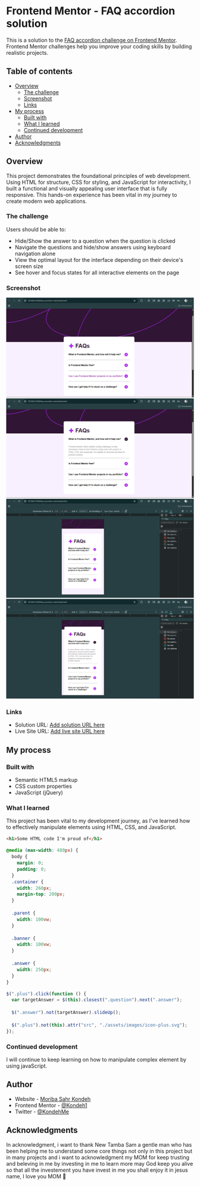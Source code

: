 # Frontend Mentor - FAQ accordion solution

This is a solution to the [FAQ accordion challenge on Frontend Mentor](https://www.frontendmentor.io/challenges/faq-accordion-wyfFdeBwBz). Frontend Mentor challenges help you improve your coding skills by building realistic projects.

## Table of contents

- [Overview](#overview)
  - [The challenge](#the-challenge)
  - [Screenshot](#screenshot)
  - [Links](#links)
- [My process](#my-process)
  - [Built with](#built-with)
  - [What I learned](#what-i-learned)
  - [Continued development](#continued-development)
- [Author](#author)
- [Acknowledgments](#acknowledgments)

## Overview

This project demonstrates the foundational principles of web development. Using HTML for structure, CSS for styling, and JavaScript for interactivity, I built a functional and visually appealing user interface that is fully responsive. This hands-on experience has been vital in my journey to create modern web applications.

### The challenge

Users should be able to:

- Hide/Show the answer to a question when the question is clicked
- Navigate the questions and hide/show answers using keyboard navigation alone
- View the optimal layout for the interface depending on their device's screen size
- See hover and focus states for all interactive elements on the page

### Screenshot

![](./Screenshots/Screenshot%202025-09-22%20101634.png)
![](./Screenshots/Screenshot%202025-09-22%20101649.png)
![](./Screenshots/Screenshot%202025-09-22%20101854.png)
![](./Screenshots/Screenshot%202025-09-22%20101829.png)

### Links

- Solution URL: [Add solution URL here](https://your-solution-url.com)
- Live Site URL: [Add live site URL here](https://your-live-site-url.com)

## My process

### Built with

- Semantic HTML5 markup
- CSS custom properties
- JavaScript (jQuery)

### What I learned

This project has been vital to my development journey, as I've learned how to effectively manipulate elements using HTML, CSS, and JavaScript.

```html
<h1>Some HTML code I'm proud of</h1>
```

```css
@media (max-width: 480px) {
  body {
    margin: 0;
    padding: 0;
  }
  .container {
    width: 260px;
    margin-top: 200px;
  }

  .parent {
    width: 100vw;
  }

  .banner {
    width: 100vw;
  }

  .answer {
    width: 250px;
  }
}
```

```js
$(".plus").click(function () {
  var targetAnswer = $(this).closest(".question").next(".answer");

  $(".answer").not(targetAnswer).slideUp();

  $(".plus").not(this).attr("src", "./assets/images/icon-plus.svg");
});
```

### Continued development

I will continue to keep learning on how to manipulate complex element by using javaScript.

## Author

- Website - [Moriba Sahr Kondeh](https://www.your-site.com)
- Frontend Mentor - [@Kondeh1](https://www.frontendmentor.io/profile/Kondeh1)
- Twitter - [@KondehMe](https://www.twitter.com/KondehMe)

## Acknowledgments

In acknowledgment, i want to thank New Tamba Sam a gentle man who has been helping me to understand some core things not only in this project but in many projects and i want to acknowledgment my MOM for keep trusting and beleving in me by investing in me to learn more may God keep you alive so that all the investement you have invest in me you shall enjoy it in jesus name, I love you MOM 🥰
